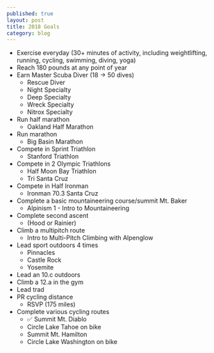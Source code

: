 ```yaml
---
published: true
layout: post
title: 2018 Goals
category: blog
---
```


- Exercise everyday (30+ minutes of activity, including weightlifting, running, cycling, swimming, diving, yoga)
- Reach 180 pounds at any point of year
- Earn Master Scuba Diver (18 -> 50 dives)
  - Rescue Diver
  - Night Specialty
  - Deep Specialty
  - Wreck Specialty
  - Nitrox Specialty
- Run half marathon
  - Oakland Half Marathon
- Run marathon
  - Big Basin Marathon
- Compete in Sprint Triathlon
  - Stanford Triathlon
- Compete in 2 Olympic Triathlons
  - Half Moon Bay Triathlon
  - Tri Santa Cruz
- Compete in Half Ironman
  - Ironman 70.3 Santa Cruz
- Complete a basic mountaineering course/summit Mt. Baker
  - Alpinism 1 - Intro to Mountaineering
- Complete second ascent
  - (Hood or Rainier)
- Climb a multipitch route
  - Intro to Multi-Pitch Climbing with Alpenglow
- Lead sport outdoors 4 times
  - Pinnacles
  - Castle Rock
  - Yosemite
- Lead an 10.c outdoors
- Climb a 12.a in the gym
- Lead trad
- PR cycling distance
  - RSVP (175 miles)
- Complete various cycling routes
  - ✅ Summit Mt. Diablo
  - Circle Lake Tahoe on bike
  - Summit Mt. Hamilton
  - Circle Lake Washington on bike




